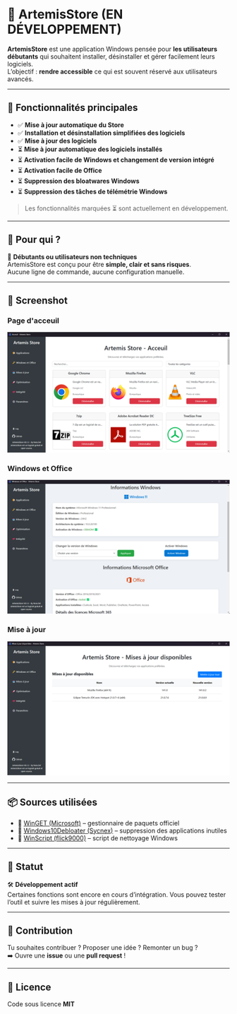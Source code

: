 
# 🚀 ArtemisStore (EN DÉVELOPPEMENT)

**ArtemisStore** est une application Windows pensée pour **les utilisateurs débutants** qui souhaitent installer, désinstaller et gérer facilement leurs logiciels.  
L’objectif : **rendre accessible** ce qui est souvent réservé aux utilisateurs avancés.

---

## 🧰 Fonctionnalités principales

- ✅ **Mise à jour automatique du Store**
- ✅ **Installation et désinstallation simplifiées des logiciels**
- ✅ **Mise à jour des logiciels**
- ⏳ **Mise à jour automatique des logiciels installés**
- ⏳ **Activation facile de Windows et changement de version intégré**
- ⏳ **Activation facile de Office**
- ⏳ **Suppression des bloatwares Windows**
- ⏳ **Suppression des tâches de télémétrie Windows**

> Les fonctionnalités marquées ⏳ sont actuellement en développement.

---

## 🎯 Pour qui ?

👶 **Débutants ou utilisateurs non techniques**  
ArtemisStore est conçu pour être **simple, clair et sans risques**.  
Aucune ligne de commande, aucune configuration manuelle.

---
## 📸 Screenshot

### Page d'acceuil
![Page d'acceuil ArtemisStore](https://github.com/NoixDel/ArtemisStore/blob/main/screenshot/application_page.png?raw=true)
### Windows et Office
![Page Windows et Office ArtemisStore](https://github.com/NoixDel/ArtemisStore/blob/main/screenshot/winoffice_page.png?raw=true)
### Mise à jour
![Page des mise à jour ArtemisStore](https://github.com/NoixDel/ArtemisStore/blob/main/screenshot/update_page.png?raw=true)

---

## 📦 Sources utilisées

- 🔗 [WinGET (Microsoft)](https://github.com/microsoft/winget-cli) – gestionnaire de paquets officiel
- 🔗 [Windows10Debloater (Sycnex)](https://github.com/Sycnex/Windows10Debloater) – suppression des applications inutiles
- 🔗 [WinScript (flick9000)](https://github.com/flick9000/winscript) – script de nettoyage Windows

---

## 📌 Statut

🛠️ **Développement actif**  
Certaines fonctions sont encore en cours d’intégration. Vous pouvez tester l’outil et suivre les mises à jour régulièrement.

---

## 💬 Contribution

Tu souhaites contribuer ? Proposer une idée ? Remonter un bug ?  
➡️ Ouvre une **issue** ou une **pull request** !

---

## 📄 Licence

Code sous licence **MIT**